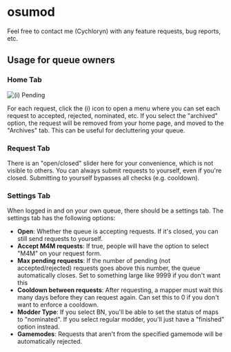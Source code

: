 # osumod

Feel free to contact me (Cychloryn) with any feature requests, bug reports, etc.

## Usage for queue owners

### Home Tab

![(i) Pending](http://put.nu/files/JVTQTgd.png)

For each request, click the (i) icon to open a menu where you can set each request to accepted, rejected, nominated, etc.
If you select the "archived" option, the request will be removed from your home page, and moved to the "Archives" tab. This can be useful for decluttering your queue.

### Request Tab

There is an "open/closed" slider here for your convenience, which is not visible to others. You can always submit requests to yourself, even if you're closed. Submitting to yourself bypasses all checks (e.g. cooldown).

### Settings Tab

When logged in and on your own queue, there should be a settings tab. The settings tab has the following options:

- **Open**: Whether the queue is accepting requests. If it's closed, you can still send requests to yourself.
- **Accept M4M requests**: If true, people will have the option to select "M4M" on your request form.
- **Max pending requests**: If the number of pending (not accepted/rejected) requests goes above this number, the queue automatically closes. Set to something large like 9999 if you don't want this
- **Cooldown between requests**: After requesting, a mapper must wait this many days before they can request again. Can set this to 0 if you don't want to enforce a cooldown.
- **Modder Type**: If you select BN, you'll be able to set the status of maps to "nominated". If you select regular modder, you'll just have a "finished" option instead.
- **Gamemodes**: Requests that aren't from the specified gamemode will be automatically rejected.
